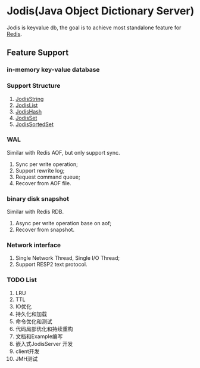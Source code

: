 # Jodis(Java Object Dictionary Server)
Jodis is keyvalue db, the goal is to achieve most standalone feature for [Redis](https://github.com/redis-io/redis).

## Feature Support
### in-memory key-value database

### Support Structure
1. [JodisString](docs/JodisString.md)
2. [JodisList](docs/JodisList.md)
3. [JodisHash](docs/JodisHash.md)
4. [JodisSet](docs/JodisSet.md)
5. [JodisSortedSet](docs/JodisSortedSet.md)

### WAL
Similar with Redis AOF, but only support sync.
1. Sync per write operation;
2. Support rewrite log;
3. Request command queue;
4. Recover from AOF file.

### binary disk snapshot
Similar with Redis RDB.
1. Async per write operation base on aof;
2. Recover from snapshot.

### Network interface
1. Single Network Thread, Single I/O Thread;
2. Support RESP2 text protocol.

### TODO List
1. LRU
2. TTL
3. IO优化
4. 持久化和加载
5. 命令优化和测试
6. 代码局部优化和持续重构
7. 文档和Example编写
8. 嵌入式JodisServer 开发
9. client开发
10. JMH测试


